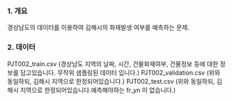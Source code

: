 ### 1. 개요
경상남도의 데이터를 이용하여 김해시의 화재발생 여부를 예측하는 문제.
### 2. 데이터
PJT002_train.csv (경상남도 지역의 날짜, 시간, 건물화재여부, 건물정보 등에 대한 정보를 담고있습니다. 무작위 샘플링된 데이터 입니다.)
PJT002_validation.csv (위와 동일하되, 김해시 지역으로 한정되어있습니다.)
PJT002_test.csv	(위와 동일하되, 김해시 지역으로 한정되어있습니다.예측해야하는 fr_yn 이 없습니다.)

